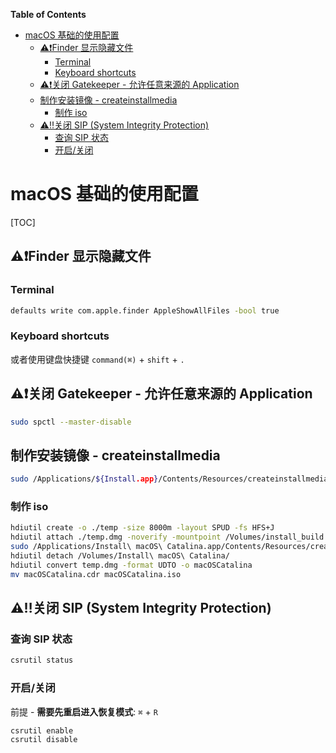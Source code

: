 <!-- START doctoc generated TOC please keep comment here to allow auto update -->
<!-- DON'T EDIT THIS SECTION, INSTEAD RE-RUN doctoc TO UPDATE -->
**Table of Contents**

- [macOS 基础的使用配置](#macos-%E5%9F%BA%E7%A1%80%E7%9A%84%E4%BD%BF%E7%94%A8%E9%85%8D%E7%BD%AE)
  - [⚠️❗️Finder 显示隐藏文件](#%EF%B8%8Ffinder-%E6%98%BE%E7%A4%BA%E9%9A%90%E8%97%8F%E6%96%87%E4%BB%B6)
    - [Terminal](#terminal)
    - [Keyboard shortcuts](#keyboard-shortcuts)
  - [⚠️❗️关闭 Gatekeeper - 允许任意来源的 Application](#%EF%B8%8F%E5%85%B3%E9%97%AD-gatekeeper---%E5%85%81%E8%AE%B8%E4%BB%BB%E6%84%8F%E6%9D%A5%E6%BA%90%E7%9A%84-application)
  - [制作安装镜像 - createinstallmedia](#%E5%88%B6%E4%BD%9C%E5%AE%89%E8%A3%85%E9%95%9C%E5%83%8F---createinstallmedia)
    - [制作 iso](#%E5%88%B6%E4%BD%9C-iso)
  - [⚠️‼️关闭 SIP (System Integrity Protection)](#%E5%85%B3%E9%97%AD-sip-system-integrity-protection)
    - [查询 SIP 状态](#%E6%9F%A5%E8%AF%A2-sip-%E7%8A%B6%E6%80%81)
    - [开启/关闭](#%E5%BC%80%E5%90%AF%E5%85%B3%E9%97%AD)

<!-- END doctoc generated TOC please keep comment here to allow auto update -->

# macOS 基础的使用配置

[TOC]

## ⚠️❗️Finder 显示隐藏文件
### Terminal
```bash
defaults write com.apple.finder AppleShowAllFiles -bool true
```
### Keyboard shortcuts
或者使用键盘快捷键 `command(⌘)` + `shift` + `.`

## ⚠️❗️关闭 Gatekeeper - 允许任意来源的 Application

```bash
sudo spctl --master-disable
```

## 制作安装镜像 - createinstallmedia

```bash
sudo /Applications/${Install.app}/Contents/Resources/createinstallmedia --volume /Volumes/${MyVolume} /Applications/${Install.app} --downloadassets --nointeraction
```

### 制作 iso

```bash
hdiutil create -o ./temp -size 8000m -layout SPUD -fs HFS+J
hdiutil attach ./temp.dmg -noverify -mountpoint /Volumes/install_build
sudo /Applications/Install\ macOS\ Catalina.app/Contents/Resources/createinstallmedia  --volume /Volumes/install_build/
hdiutil detach /Volumes/Install\ macOS\ Catalina/
hdiutil convert temp.dmg -format UDTO -o macOSCatalina
mv macOSCatalina.cdr macOSCatalina.iso
```

## ⚠️‼️关闭 SIP (System Integrity Protection)

### 查询 SIP 状态

```bash
csrutil status
```

### 开启/关闭

前提 - **需要先重启进入恢复模式**: `⌘` + `R`

```bash
csrutil enable
csrutil disable
```

